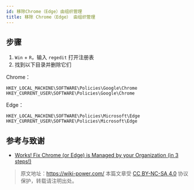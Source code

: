 ```yaml
---
id: 移除Chrome（Edge）由组织管理
title: 移除 Chrome（Edge） 由组织管理
---
```


## 步骤

1. `Win` + `R`，输入 `regedit` 打开注册表
2. 找到以下目录并删除它们

Chrome：

```
HKEY_LOCAL_MACHINE\SOFTWARE\Policies\Google\Chrome
HKEY_CURRENT_USER\SOFTWARE\Policies\Google\Chrome
```

Edge：

```
HKEY_LOCAL_MACHINE\SOFTWARE\Policies\Microsoft\Edge
HKEY_CURRENT_USER\SOFTWARE\Policies\Microsoft\Edge
```

## 参考与致谢 

- [Works! Fix Chrome (or Edge) is Managed by your Organization (in 3 steps!)](https://www.joshualowcock.com/guide/fix-chrome-is-managed-by-your-organization-in-3-steps/)

> 原文地址：<https://wiki-power.com/>
> 本篇文章受 [CC BY-NC-SA 4.0](https://creativecommons.org/licenses/by/4.0/deed.zh) 协议保护，转载请注明出处。
